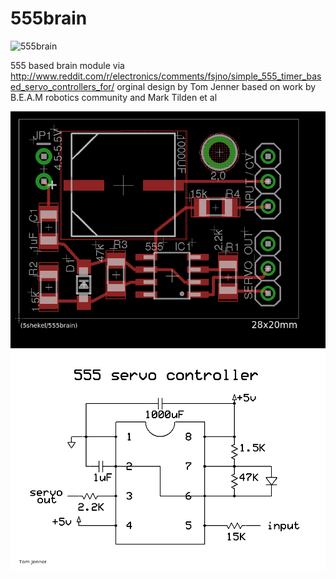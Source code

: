 555brain
========


<img src="http://i.imgur.com/qK9Ut6Z.jpg" width="300" alt="555brain">

555 based brain module
via http://www.reddit.com/r/electronics/comments/fsjno/simple_555_timer_based_servo_controllers_for/
orginal design by Tom Jenner based on work by B.E.A.M robotics community and Mark Tilden et al



<img src="https://github.com/5shekel/555brain/blob/smd/555srvc.brd.png" alt="555srvc smd">

<img src="https://github.com/5shekel/555brain/blob/smd/555srvc.png" alt="555srvc smd">

